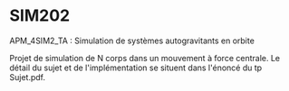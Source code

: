 # SIM202
APM_4SIM2_TA : Simulation de systèmes autogravitants en orbite

Projet de simulation de N corps dans un mouvement à force centrale. Le détail du sujet et de l'implémentation se situent dans l'énoncé du tp Sujet.pdf.
